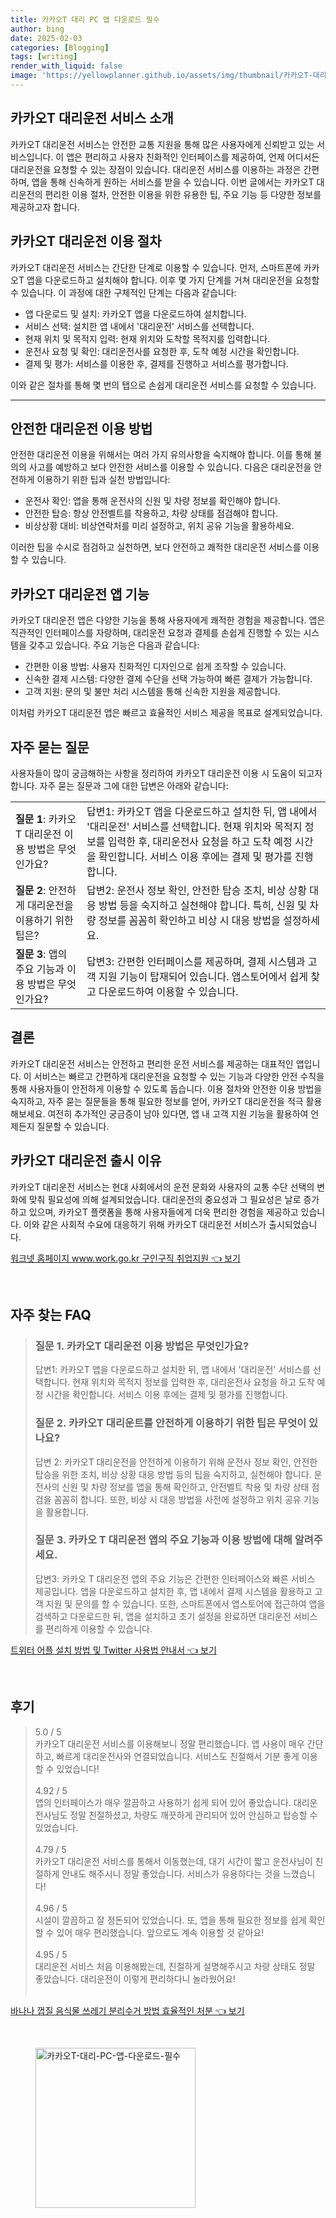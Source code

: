 ```yaml
---
title: 카카오T 대리 PC 앱 다운로드 필수
author: bing
date: 2025-02-03
categories: [Blogging]
tags: [writing]
render_with_liquid: false
image: 'https://yellowplanner.github.io/assets/img/thumbnail/카카오T-대리-PC-앱-다운로드-필수.webp'
---
```



<h2 id='카카오T_대리운전_서비스_소개'>카카오T 대리운전 서비스 소개</h2>

<p>카카오T 대리운전 서비스는 안전한 교통 지원을 통해 많은 사용자에게 신뢰받고 있는 서비스입니다. 이 앱은 편리하고 사용자 친화적인 인터페이스를 제공하여, 언제 어디서든 대리운전을 요청할 수 있는 장점이 있습니다. 대리운전 서비스를 이용하는 과정은 간편하며, 앱을 통해 신속하게 원하는 서비스를 받을 수 있습니다. 이번 글에서는 카카오T 대리운전의 편리한 이용 절차, 안전한 이용을 위한 유용한 팁, 주요 기능 등 다양한 정보를 제공하고자 합니다.</p>

<h2 id='카카오T_대리운전_이용_절차'>카카오T 대리운전 이용 절차</h2>

<p>카카오T 대리운전 서비스는 간단한 단계로 이용할 수 있습니다. 먼저, 스마트폰에 카카오T 앱을 다운로드하고 설치해야 합니다. 이후 몇 가지 단계를 거쳐 대리운전을 요청할 수 있습니다. 이 과정에 대한 구체적인 단계는 다음과 같습니다:</p>

<ul>
    <li>앱 다운로드 및 설치: 카카오T 앱을 다운로드하여 설치합니다.</li>
    <li>서비스 선택: 설치한 앱 내에서 '대리운전' 서비스를 선택합니다.</li>
    <li>현재 위치 및 목적지 입력: 현재 위치와 도착할 목적지를 입력합니다.</li>
    <li>운전사 요청 및 확인: 대리운전사를 요청한 후, 도착 예정 시간을 확인합니다.</li>
    <li>결제 및 평가: 서비스를 이용한 후, 결제를 진행하고 서비스를 평가합니다.</li>
</ul>

<p>이와 같은 절차를 통해 몇 번의 탭으로 손쉽게 대리운전 서비스를 요청할 수 있습니다.</p>

<hr />

<h2 id='안전한_대리운전_이용_방법'>안전한 대리운전 이용 방법</h2>

<p>안전한 대리운전 이용을 위해서는 여러 가지 유의사항을 숙지해야 합니다. 이를 통해 불의의 사고를 예방하고 보다 안전한 서비스를 이용할 수 있습니다. 다음은 대리운전을 안전하게 이용하기 위한 팁과 실천 방법입니다:</p>

<ul>
    <li>운전사 확인: 앱을 통해 운전사의 신원 및 차량 정보를 확인해야 합니다.</li>
    <li>안전한 탑승: 항상 안전벨트를 착용하고, 차량 상태를 점검해야 합니다.</li>
    <li>비상상황 대비: 비상연락처를 미리 설정하고, 위치 공유 기능을 활용하세요.</li>
</ul>

<p>이러한 팁을 수시로 점검하고 실천하면, 보다 안전하고 쾌적한 대리운전 서비스를 이용할 수 있습니다.</p>

<h2 id='카카오T_대리운전_앱_기능'>카카오T 대리운전 앱 기능</h2>

<p>카카오T 대리운전 앱은 다양한 기능을 통해 사용자에게 쾌적한 경험을 제공합니다. 앱은 직관적인 인터페이스를 자랑하며, 대리운전 요청과 결제를 손쉽게 진행할 수 있는 시스템을 갖추고 있습니다. 주요 기능은 다음과 같습니다:</p>

<ul>
    <li>간편한 이용 방법: 사용자 친화적인 디자인으로 쉽게 조작할 수 있습니다.</li>
    <li>신속한 결제 시스템: 다양한 결제 수단을 선택 가능하여 빠른 결제가 가능합니다.</li>
    <li>고객 지원: 문의 및 불만 처리 시스템을 통해 신속한 지원을 제공합니다.</li>
</ul>

<p>이처럼 카카오T 대리운전 앱은 빠르고 효율적인 서비스 제공을 목표로 설계되었습니다.</p>

<h2 id='자주_묻는_질문'>자주 묻는 질문</h2>

<p>사용자들이 많이 궁금해하는 사항을 정리하여 카카오T 대리운전 이용 시 도움이 되고자 합니다. 자주 묻는 질문과 그에 대한 답변은 아래와 같습니다:</p>

<table>
    <tr>
        <td><b>질문 1</b>: 카카오T 대리운전 이용 방법은 무엇인가요?</td>
        <td>답변1: 카카오T 앱을 다운로드하고 설치한 뒤, 앱 내에서 '대리운전' 서비스를 선택합니다. 현재 위치와 목적지 정보를 입력한 후, 대리운전사 요청을 하고 도착 예정 시간을 확인합니다. 서비스 이용 후에는 결제 및 평가를 진행합니다.</td>
    </tr>
    <tr>
        <td><b>질문 2</b>: 안전하게 대리운전을 이용하기 위한 팁은?</td>
        <td>답변2: 운전사 정보 확인, 안전한 탑승 조치, 비상 상황 대응 방법 등을 숙지하고 실천해야 합니다. 특히, 신원 및 차량 정보를 꼼꼼히 확인하고 비상 시 대응 방법을 설정하세요.</td>
    </tr>
    <tr>
        <td><b>질문 3</b>: 앱의 주요 기능과 이용 방법은 무엇인가요?</td>
        <td>답변3: 간편한 인터페이스를 제공하며, 결제 시스템과 고객 지원 기능이 탑재되어 있습니다. 앱스토어에서 쉽게 찾고 다운로드하여 이용할 수 있습니다.</td>
    </tr>
</table>

<h2 id='결론'>결론</h2>

<p>카카오T 대리운전 서비스는 안전하고 편리한 운전 서비스를 제공하는 대표적인 앱입니다. 이 서비스는 빠르고 간편하게 대리운전을 요청할 수 있는 기능과 다양한 안전 수칙을 통해 사용자들이 안전하게 이용할 수 있도록 돕습니다. 이용 절차와 안전한 이용 방법을 숙지하고, 자주 묻는 질문들을 통해 필요한 정보를 얻어, 카카오T 대리운전을 적극 활용해보세요. 여전히 추가적인 궁금증이 남아 있다면, 앱 내 고객 지원 기능을 활용하여 언제든지 질문할 수 있습니다.</p>

<h2 id='카카오T_대리운전_출시_이유'>카카오T 대리운전 출시 이유</h2>

<p>카카오T 대리운전 서비스는 현대 사회에서의 운전 문화와 사용자의 교통 수단 선택의 변화에 맞춰 필요성에 의해 설계되었습니다. 대리운전의 중요성과 그 필요성은 날로 증가하고 있으며, 카카오T 플랫폼을 통해 사용자들에게 더욱 편리한 경험을 제공하고 있습니다. 이와 같은 사회적 수요에 대응하기 위해 카카오T 대리운전 서비스가 출시되었습니다.</p>


<p><a class="click-button" title="워크넷 홈페이지 www.work.go.kr 구인구직 취업지원" href="https://yellowplanner.github.io/posts/%EC%9B%8C%ED%81%AC%EB%84%B7-%ED%99%88%ED%8E%98%EC%9D%B4%EC%A7%80-www.work.go.kr-%EA%B5%AC%EC%9D%B8%EA%B5%AC%EC%A7%81-%EC%B7%A8%EC%97%85%EC%A7%80%EC%9B%90/" rel="dofollow">워크넷 홈페이지 www.work.go.kr 구인구직 취업지원 👈 보기</a></p><br>
<h2 id='자주_찾는_FAQ'>자주 찾는 FAQ</h2>
<div itemscope="" itemtype="https://schema.org/FAQPage"> 
<blockquote> 
<div itemscope="" itemprop="mainEntity" itemtype="https://schema.org/Question"> 
<h3 itemprop="name">질문 1. 카카오T 대리운전 이용 방법은 무엇인가요?</h3> 
<div itemscope="" itemprop="acceptedAnswer" itemtype="https://schema.org/Answer"> 
<span itemprop="text"> 
<p>답변1: 카카오T 앱을 다운로드하고 설치한 뒤, 앱 내에서 '대리운전' 서비스를 선택합니다. 현재 위치와 목적지 정보를 입력한 후, 대리운전사 요청을 하고 도착 예정 시간을 확인합니다. 서비스 이용 후에는 결제 및 평가를 진행합니다.</p> 
</span> 
</div> 
</div> 
<div itemscope="" itemprop="mainEntity" itemtype="https://schema.org/Question"> 
<h3 itemprop="name">질문 2. 카카오T 대리운트를 안전하게 이용하기 위한 팁은 무엇이 있나요?</h3> 
<div itemscope="" itemprop="acceptedAnswer" itemtype="https://schema.org/Answer"> 
<span itemprop="text"> 
<p>답변 2: 카카오T 대리운전을 안전하게 이용하기 위해 운전사 정보 확인, 안전한 탑승을 위한 조치, 비상 상황 대응 방법 등의 팁을 숙지하고, 실천해야 합니다. 운전사의 신원 및 차량 정보를 앱을 통해 확인하고, 안전벨트 착용 및 차량 상태 점검을 꼼꼼히 합니다. 또한, 비상 시 대응 방법을 사전에 설정하고 위치 공유 기능을 활용합니다.</p> 
</span> 
</div> 
</div> 
<div itemscope="" itemprop="mainEntity" itemtype="https://schema.org/Question"> 
<h3 itemprop="name">질문 3. 카카오 T 대리운전 앱의 주요 기능과 이용 방법에 대해 알려주세요.</h3> 
<div itemscope="" itemprop="acceptedAnswer" itemtype="https://schema.org/Answer"> 
<span itemprop="text"> 
<p>답변3: 카카오 T 대리운전 앱의 주요 기능은 간편한 인터페이스와 빠른 서비스 제공입니다. 앱을 다운로드하고 설치한 후, 앱 내에서 결제 시스템을 활용하고 고객 지원 및 문의를 할 수 있습니다. 또한, 스마트폰에서 앱스토어에 접근하여 앱을 검색하고 다운로드한 뒤, 앱을 설치하고 초기 설정을 완료하면 대리운전 서비스를 편리하게 이용할 수 있습니다.</p> 
</span> 
</div> 
</div> 
</blockquote> 
</div>
<p><a class="click-button" title="트위터 어플 설치 방법 및 Twitter 사용법 안내서" href="https://yellowplanner.github.io/posts/%ED%8A%B8%EC%9C%84%ED%84%B0-%EC%96%B4%ED%94%8C-%EC%84%A4%EC%B9%98-%EB%B0%A9%EB%B2%95-%EB%B0%8F-Twitter-%EC%82%AC%EC%9A%A9%EB%B2%95-%EC%95%88%EB%82%B4%EC%84%9C/" rel="dofollow">트위터 어플 설치 방법 및 Twitter 사용법 안내서 👈 보기</a></p><br>
<h2 id='후기'>후기</h2>
<div itemscope itemtype="https://schema.org/Product">
  <blockquote>
  <div itemprop="review" itemscope itemtype="https://schema.org/Review">
      <div itemprop="reviewRating" itemscope itemtype="https://schema.org/Rating"> <span itemprop="ratingValue">5.0</span> / <span itemprop="bestRating">5</span> </div>
      <span itemprop="reviewBody">카카오T 대리운전 서비스를 이용해보니 정말 편리했습니다. 앱 사용이 매우 간단하고, 빠르게 대리운전사와 연결되었습니다. 서비스도 친절해서 기분 좋게 이용할 수 있었습니다!</span>
  </div>
  <br>
  <div itemprop="review" itemscope itemtype="https://schema.org/Review">
      <div itemprop="reviewRating" itemscope itemtype="https://schema.org/Rating"> <span itemprop="ratingValue">4.92</span> / <span itemprop="bestRating">5</span> </div>
      <span itemprop="reviewBody">앱의 인터페이스가 매우 깔끔하고 사용하기 쉽게 되어 있어 좋았습니다. 대리운전사님도 정말 친절하셨고, 차량도 깨끗하게 관리되어 있어 안심하고 탑승할 수 있었습니다.</span>
  </div>
  <br>
  <div itemprop="review" itemscope itemtype="https://schema.org/Review">
      <div itemprop="reviewRating" itemscope itemtype="https://schema.org/Rating"> <span itemprop="ratingValue">4.79</span> / <span itemprop="bestRating">5</span> </div>
      <span itemprop="reviewBody">카카오T 대리운전 서비스를 통해서 이동했는데, 대기 시간이 짧고 운전사님이 친절하게 안내도 해주시니 정말 좋았습니다. 서비스가 유용하다는 것을 느꼈습니다!</span>
  </div>
  <br>
  <div itemprop="review" itemscope itemtype="https://schema.org/Review">
      <div itemprop="reviewRating" itemscope itemtype="https://schema.org/Rating"> <span itemprop="ratingValue">4.96</span> / <span itemprop="bestRating">5</span> </div>
      <span itemprop="reviewBody">시설이 깔끔하고 잘 정돈되어 있었습니다. 또, 앱을 통해 필요한 정보를 쉽게 확인할 수 있어 매우 편리했습니다. 앞으로도 계속 이용할 것 같아요!</span>
  </div>
  <br>
  <div itemprop="review" itemscope itemtype="https://schema.org/Review">
      <div itemprop="reviewRating" itemscope itemtype="https://schema.org/Rating"> <span itemprop="ratingValue">4.95</span> / <span itemprop="bestRating">5</span> </div>
      <span itemprop="reviewBody">대리운전 서비스 처음 이용해봤는데, 친절하게 설명해주시고 차량 상태도 정말 좋았습니다. 대리운전이 이렇게 편리하다니 놀라웠어요!</span>
  </div>
  <br>
  </blockquote>
</div>
<p><a class="click-button" title="바나나 껍질 음식물 쓰레기 분리수거 방법 효율적인 처분" href="https://yellowplanner.github.io/posts/%EB%B0%94%EB%82%98%EB%82%98-%EA%BB%8D%EC%A7%88-%EC%9D%8C%EC%8B%9D%EB%AC%BC-%EC%93%B0%EB%A0%88%EA%B8%B0-%EB%B6%84%EB%A6%AC%EC%88%98%EA%B1%B0-%EB%B0%A9%EB%B2%95-%ED%9A%A8%EC%9C%A8%EC%A0%81%EC%9D%B8-%EC%B2%98%EB%B6%84/" rel="dofollow">바나나 껍질 음식물 쓰레기 분리수거 방법 효율적인 처분 👈 보기</a></p><br>
<figure class="image"><img src="https://yellowplanner.github.io/assets/img/thumbnail/카카오T-대리-PC-앱-다운로드-필수.webp" alt="카카오T-대리-PC-앱-다운로드-필수" width="256" height="256"></figure>